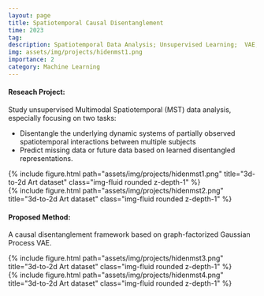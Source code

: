 ```yaml
---
layout: page
title: Spatiotemporal Causal Disentanglement
time: 2023
tag: 
description: Spatiotemporal Data Analysis; Unsupervised Learning;  VAE; Gaussian Process; Partial Observation; Graph Factorization
img: assets/img/projects/hidenmst1.png
importance: 2
category: Machine Learning
---
```


#### Reseach Project: 
Study unsupervised Multimodal Spatiotemporal (MST) data analysis, especially focusing on two tasks:
- Disentangle the underlying dynamic systems of partially observed spatiotemporal interactions between multiple subjects
- Predict missing data or future data based on learned disentangled representations.

 

<div class="row">
    <div class="col-sm mt-3 mt-md-0">
        {% include figure.html path="assets/img/projects/hidenmst1.png" title="3d-to-2d Art dataset" class="img-fluid rounded z-depth-1" %}
    </div>
</div>

<div class="row">
    <div class="col-sm mt-3 mt-md-0">
        {% include figure.html path="assets/img/projects/hidenmst2.png" title="3d-to-2d Art dataset" class="img-fluid rounded z-depth-1" %}
    </div>
</div>



#### Proposed Method: 
A causal disentanglement framework based on graph-factorized Gaussian Process VAE. 

<div class="row">
    <div class="col-sm mt-3 mt-md-0">
        {% include figure.html path="assets/img/projects/hidenmst3.png" title="3d-to-2d Art dataset" class="img-fluid rounded z-depth-1" %}
    </div>
</div>


<div class="row">
    <div class="col-sm mt-3 mt-md-0">
        {% include figure.html path="assets/img/projects/hidenmst4.png" title="3d-to-2d Art dataset" class="img-fluid rounded z-depth-1" %}
    </div>
</div>